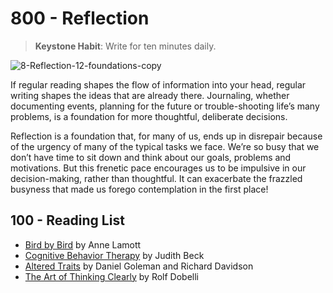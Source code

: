 # 800 - Reflection

> **Keystone Habit**: Write for ten minutes daily.

![8-Reflection-12-foundations-copy](https://github.com/user-attachments/assets/a1aebf08-23b6-434b-a4f1-ebab78aaf9a2)

If regular reading shapes the flow of information into your head, regular writing shapes the ideas that are already there. Journaling, whether documenting events, planning for the future or trouble-shooting life’s many problems, is a foundation for more thoughtful, deliberate decisions.

Reflection is a foundation that, for many of us, ends up in disrepair because of the urgency of many of the typical tasks we face. We’re so busy that we don’t have time to sit down and think about our goals, problems and motivations. But this frenetic pace encourages us to be impulsive in our decision-making, rather than thoughtful. It can exacerbate the frazzled busyness that made us forego contemplation in the first place!

## 100 - Reading List

- [Bird by Bird](https://www.amazon.com/Bird-Some-Instructions-Writing-Life/dp/0385480016/) by Anne Lamott
- [Cognitive Behavior Therapy](https://www.amazon.com/Cognitive-Behavior-Therapy-Third-Basics/dp/1462544193/) by Judith Beck
- [Altered Traits](https://www.amazon.com/Altered-Traits-Science-Reveals-Meditation/dp/0399184392/) by Daniel Goleman and Richard Davidson
- [The Art of Thinking Clearly](https://www.amazon.com/Art-Thinking-Clearly-Rolf-Dobelli/dp/0062219693/) by Rolf Dobelli
